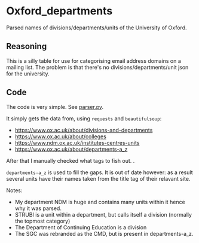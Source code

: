 # Oxford_departments
Parsed names of divisions/departments/units of the University of Oxford.

## Reasoning
This is a silly table for use for categorising email address domains on a mailing list.
The problem is that there's no divisions/departments/unit json for the university.

## Code

The code is very simple. See [parser.py](parser.py).

It simply gets the data from, using `requests` and `beautifulsoup`:

* https://www.ox.ac.uk/about/divisions-and-departments
* https://www.ox.ac.uk/about/colleges
* https://www.ndm.ox.ac.uk/institutes-centres-units
* https://www.ox.ac.uk/about/departments-a_z

After that I manually checked what tags to fish out.
.

`departments-a_z` is used to fill the gaps. 
It is out of date however: as a result several units have their names taken from the title tag of their relavant site.

Notes:

* My department NDM is huge and contains many units within it hence why it was parsed.
* STRUBI is a unit within a department, but calls itself a division (normally the topmost category)
* The Department of Continuing Education is a division
* The SGC was rebranded as the CMD, but is present in departments-a_z.


